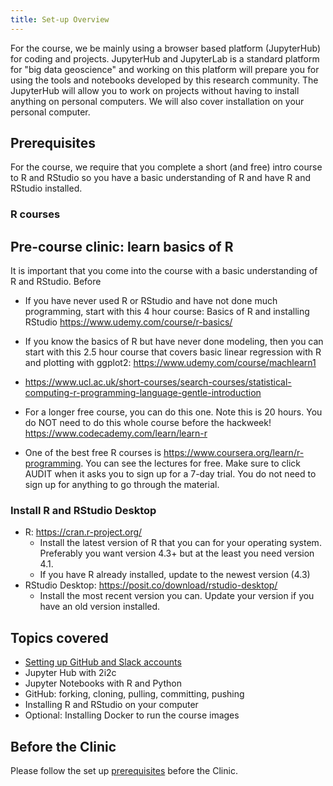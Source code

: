 ```yaml
---
title: Set-up Overview
---
```


For the course, we be mainly using a browser based platform (JupyterHub) for coding and projects. JupyterHub and JupyterLab is a standard platform for "big data geoscience" and working on this platform will prepare you for using the tools and notebooks developed by this research community. The JupyterHub will allow you to work on projects without having to install anything on personal computers. We will also cover installation on your personal computer.

## Prerequisites

For the course, we require that you complete a short (and free) intro course to R and RStudio so you have a basic understanding of R and have R and RStudio installed.

### R courses

## Pre-course clinic: learn basics of R

It is important that you come into the course with a basic understanding of R and RStudio. Before 

* If you have never used R or RStudio and have not done much programming, start with this 4 hour course: Basics of R and installing RStudio https://www.udemy.com/course/r-basics/

* If you know the basics of R but have never done modeling, then you can start with this 2.5 hour course that covers basic linear regression with R and plotting with ggplot2: https://www.udemy.com/course/machlearn1

* https://www.ucl.ac.uk/short-courses/search-courses/statistical-computing-r-programming-language-gentle-introduction

* For a longer free course, you can do this one. Note this is 20 hours. You do NOT need to do this whole course before the hackweek! https://www.codecademy.com/learn/learn-r

* One of the best free R courses is https://www.coursera.org/learn/r-programming. You can see the lectures for free. Make sure to click AUDIT when it asks you to sign up for a 7-day trial. You do not need to sign up for anything to go through the material.




### Install R and RStudio Desktop

* R: https://cran.r-project.org/
    - Install the latest version of R that you can for your operating system. Preferably you want version 4.3+ but at the least you need version 4.1.
    - If you have R already installed, update to the newest version (4.3)
* RStudio Desktop: https://posit.co/download/rstudio-desktop/
    - Install the most recent version you can. Update your version if you have an old version installed.

## Topics covered

- [Setting up GitHub and Slack accounts](setup/prerequisites.html)
- Jupyter Hub with 2i2c
- Jupyter Notebooks with R and Python
- GitHub: forking, cloning, pulling, committing, pushing
- Installing R and RStudio on your computer
- Optional: Installing Docker to run the course images


## Before the Clinic

Please follow the set up [prerequisites](https://nasa-openscapes.github.io/2021-Cloud-Hackathon/logistics/prerequisites.html) before the Clinic. 
